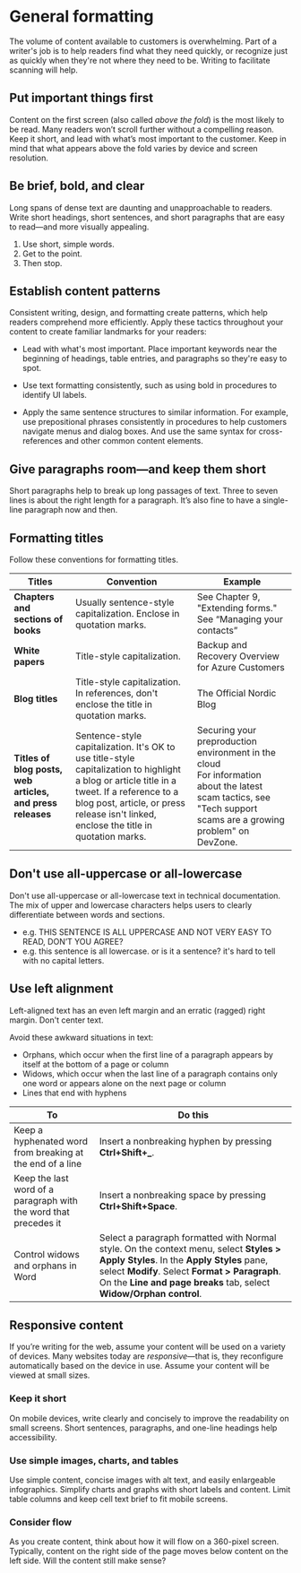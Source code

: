 # General formatting

The volume of content available to customers is overwhelming. Part of a writer's job is to help readers find what they need quickly, or recognize just as quickly when they're not where they need to be. Writing to facilitate scanning will help.

## Put important things first

Content on the first screen (also called *above the fold*) is the most likely to be read. Many readers won’t scroll further without a compelling reason. Keep it short, and lead with what’s most important to the customer. Keep in mind that what appears above the fold varies by device and screen resolution.

## Be brief, bold, and clear

Long spans of dense text are daunting and unapproachable to readers. Write short headings, short sentences, and short paragraphs that are easy to read—and more visually appealing.

1. Use short, simple words.
1. Get to the point.
1. Then stop.

## Establish content patterns

Consistent writing, design, and formatting create patterns, which help readers comprehend more efficiently. Apply these tactics throughout your content to create familiar landmarks for your readers:

* Lead with what's most important. Place important keywords near the beginning of headings, table entries, and paragraphs so they're easy to spot.

* Use text formatting consistently, such as using bold in procedures to identify UI labels.

* Apply the same sentence structures to similar information. For example, use prepositional phrases consistently in procedures to help customers navigate menus and dialog boxes. And use the same syntax for cross-references and other common content elements.

## Give paragraphs room—and keep them short

Short paragraphs help to break up long passages of text. Three to seven lines is about the right length for a paragraph. It’s also fine to have a single-line paragraph now and then.

## Formatting titles

Follow these conventions for formatting titles.

| **Titles** | **Convention** | **Example** |
|---|---|--|
| **Chapters and sections of books** | Usually sentence-style capitalization. Enclose in quotation marks. | See Chapter 9, "Extending forms." <br /> See “Managing your contacts” |
| **White papers** | Title-style capitalization. | Backup and Recovery Overview for Azure Customers|
| **Blog titles** | Title-style capitalization. In references, don't enclose the title in quotation marks. | The Official Nordic Blog |
| **Titles of blog posts, web articles, and press releases** | Sentence-style capitalization. It's OK to use title-style capitalization to highlight a blog or article title in a tweet. If a reference to a blog post, article, or press release isn't linked, enclose the title in quotation marks. | Securing your preproduction environment in the cloud <br /> For information about the latest scam tactics, see "Tech support scams are a growing problem" on DevZone. |

## Don't use all-uppercase or all-lowercase

Don't use all-uppercase or all-lowercase text in technical documentation. The mix of upper and lowercase characters helps users to clearly differentiate between words and sections.

* e.g. THIS SENTENCE IS ALL UPPERCASE AND NOT VERY EASY TO READ, DON’T YOU AGREE?
* e.g. this sentence is all lowercase. or is it a sentence? it's hard to tell with no capital letters.

## Use left alignment

Left-aligned text has an even left margin and an erratic (ragged) right margin. Don't center text.

Avoid these awkward situations in text:

* Orphans, which occur when the first line of a paragraph appears by itself at the bottom of a page or column
* Widows, which occur when the last line of a paragraph contains only one word or appears alone on the next page or column
* Lines that end with hyphens

| **To** | **Do this** |
|--------|-------------|
| Keep a hyphenated word from breaking at the end of a line | Insert a nonbreaking hyphen by pressing **Ctrl+Shift+_**. |
| Keep the last word of a paragraph with the word that precedes it | Insert a nonbreaking space by pressing **Ctrl+Shift+Space**. |
| Control widows and orphans in Word | Select a paragraph formatted with Normal style. On the context menu, select **Styles > Apply Styles**. In the **Apply Styles** pane, select **Modify**. Select **Format > Paragraph**. On the **Line and page breaks** tab, select **Widow/Orphan control**. |

## Responsive content

If you’re writing for the web, assume your content will be used on a variety of devices. Many websites today are *responsive*—that is, they reconfigure automatically based on the device in use. Assume your content will be viewed at small sizes.

### Keep it short

On mobile devices, write clearly and concisely to improve the readability on small screens. Short sentences, paragraphs, and one-line headings help accessibility.

### Use simple images, charts, and tables

Use simple content, concise images with alt text, and easily enlargeable infographics. Simplify charts and graphs with short labels and content. Limit table columns and keep cell text brief to fit mobile screens.

### Consider flow

As you create content, think about how it will flow on a 360-pixel screen. Typically, content on the right side of the page moves below content on the left side. Will the content still make sense?
